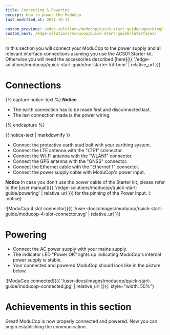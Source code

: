 ```yaml
---
title: Connecting & Powering
excerpt: How to power the ModuCop.
last_modified_at: 2021-10-13

custom_previous: /edge-solutions/moducop/quick-start-guide/unpacking/
custom_next: /edge-solutions/moducop/quick-start-guide/interfaces/
---
```


In this section you will connect your ModuCop to the power supply and all relevant interface connections asuming you use the ACS01 Starter kit. Otherwise you will need the accessories described [here]({{ '/edge-solutions/moducop/quick-start-guide/no-starter-kit-bom' | relative_url }}).

# Connections
{% capture notice-text %}
**Notice** 

* The earth connection has to be made first and disconnected last.
* The last connection made is the power wiring.

{% endcapture %}
<div class="notice--info">
  {{ notice-text | markdownify }}
</div>

* Connect the protective earth stud bolt with your earthing system.
* Connect the LTE antenna with the "LTE1" connector.
* Connect the Wi-Fi antenna with the "WLAN1" connector.
* Connect the GPS antenna with the "GNSS" connector.
* Connect the Ethernet cable with the "Ethernet 1" connector.
* Connect the power supply cable with ModuCop's power input. 

**Notice** In case you don't use the power cable of the Starter kit, please refer to the [user manual]({{ '/edge-solutions/moducop/quick-start-guide/powering' | relative_url }}) for the pinning of the Power Input.
{: .notice}

![ModuCop 4 slot connector]({{ '/user-docs/images/moducop/quick-start-guide/moducop-4-slot-connector.svg' | relative_url }})

# Powering
* Connect the AC power supply with your mains supply.
* The indicator LED "Power OK" lights up indicating ModuCop's internal power supply is stable.
* Your connected and powered ModuCop should look like in the picture below.

![ModuCop connected]({{ '/user-docs/images/moducop/quick-start-guide/moducop-connected.jpg' | relative_url }}){: style="width: 50%"}

# Achievements in this section
Great! ModuCop is now properly connected and powered. Now you can begin establishing the communication.




